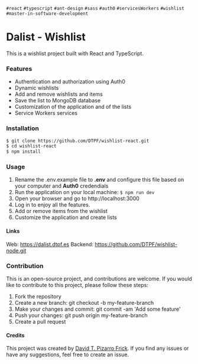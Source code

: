 `#react` `#typescript` `#ant-design` `#sass` `#auth0` `#servicesWorkers` `#wishlist` `#master-in-software-development`

# Dalist - Wishlist
This is a wishlist project built with React and TypeScript.

### Features
 - Authentication and authorization using Auth0
 - Dynamic wishlists
 - Add and remove wishlists and items
 - Save the list to MongoDB database
 - Customization of the application and of the lists
 - Service Workers services

### Installation
```bash
$ git clone https://github.com/DTPF/wishlist-react.git
$ cd wishlist-react
$ npm install
```

### Usage
 1. Rename the .env.example file to <b>.env</b> and configure this file based on your computer and <b>Auth0</b> credendials
 1. Run the application on your local machine: `$ npm run dev`
 2. Open your browser and go to http://localhost:3000
 3. Log in to enjoy all the features.
 4. Add or remove items from the wishlist
 5. Customize the application and create lists

#### Links
Web: <a src='https://dalist.dtpf.es'>https://dalist.dtpf.es</a>
Backend: <a src='https://github.com/DTPF/wishlist-node.git'>https://github.com/DTPF/wishlist-node.git</a>

### Contribution
This is an open-source project, and contributions are welcome. If you would like to contribute to this project, please follow these steps:

 1. Fork the repository
 2. Create a new branch: git checkout -b my-feature-branch
 3. Make your changes and commit: git commit -am 'Add some feature'
 4. Push your changes: git push origin my-feature-branch
 5. Create a pull request

#### Credits
This project was created by [David T. Pizarro Frick]. If you find any issues or have any suggestions, feel free to create an issue.

[David T. Pizarro Frick]: <https://www.linkedin.com/in/david-tomas-pizarro-frick/>
